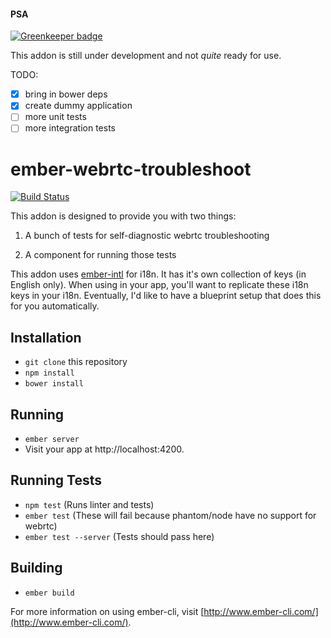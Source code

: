 #### PSA

[![Greenkeeper badge](https://badges.greenkeeper.io/MyPureCloud/ember-webrtc-troubleshoot.svg)](https://greenkeeper.io/)

This addon is still under development and not *quite* ready for use.

TODO:
* [x] bring in bower deps
* [x] create dummy application
* [ ] more unit tests
* [ ] more integration tests

# ember-webrtc-troubleshoot

[![Build Status](https://travis-ci.org/MyPureCloud/ember-webrtc-troubleshoot.svg?branch=master)](https://travis-ci.org/MyPureCloud/ember-webrtc-troubleshoot)

This addon is designed to provide you with two things:

1. A bunch of tests for self-diagnostic webrtc troubleshooting

2. A component for running those tests

This addon uses [ember-intl](https://github.com/yahoo/ember-intl) for i18n. It has it's own collection of keys (in English only). When using in your app, you'll want to replicate these i18n keys in your i18n. Eventually, I'd like to have a blueprint setup that does this for you automatically.

## Installation

* `git clone` this repository
* `npm install`
* `bower install`

## Running

* `ember server`
* Visit your app at http://localhost:4200.

## Running Tests

* `npm test` (Runs linter and tests)
* `ember test` (These will fail because phantom/node have no support for webrtc)
* `ember test --server` (Tests should pass here)

## Building

* `ember build`

For more information on using ember-cli, visit [http://www.ember-cli.com/](http://www.ember-cli.com/).

